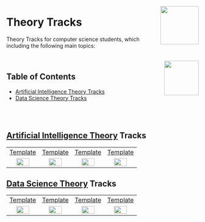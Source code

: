 <img align="right" width="100" src="https://github.com/cs-MohamedAyman/cs-MohamedAyman/blob/main/repos-logos/datacamp.jpg"></img>

# Theory Tracks
Theory Tracks for computer science students, which including the following main topics:

<br>
<img align="right" width="90" src="https://github.com/cs-MohamedAyman/cs-MohamedAyman/blob/main/repos-logos/agenda.jpg">

## Table of Contents
  * [Artificial Intelligence Theory Tracks](#Artificial-Intelligence-Theory-Tracks)
  * [Data Science Theory Tracks](#Data-Science-Theory-Tracks)

<br><br>

## [Artificial Intelligence Theory](https://github.com/cs-MohamedAyman/eLearning-Platforms/tree/master/DataCamp-Tracks/Theory/Theory/README.md) Tracks

<table>
    <tbody>
        <tr>
<td align=center width="25%"><a href="https://github.com/cs-MohamedAyman/eLearning-Platforms/tree/master/DataCamp-Tracks/Theory/Theory/README.md">Template</a></td>
<td align=center width="25%"><a href="https://github.com/cs-MohamedAyman/eLearning-Platforms/tree/master/DataCamp-Tracks/Theory/Theory/README.md">Template</a></td>
<td align=center width="25%"><a href="https://github.com/cs-MohamedAyman/eLearning-Platforms/tree/master/DataCamp-Tracks/Theory/Theory/README.md">Template</a></td>
<td align=center width="25%"><a href="https://github.com/cs-MohamedAyman/eLearning-Platforms/tree/master/DataCamp-Tracks/Theory/Theory/README.md">Template</a></td>
        </tr>
        <tr>
<td align=center width="25%"><img src="https://github.com/cs-MohamedAyman/eLearning-Platforms/blob/master/DataCamp-Tracks/org-logos/theory.jpg" width="70%"></img></td>
<td align=center width="25%"><img src="https://github.com/cs-MohamedAyman/eLearning-Platforms/blob/master/DataCamp-Tracks/org-logos/theory.jpg" width="70%"></img></td>
<td align=center width="25%"><img src="https://github.com/cs-MohamedAyman/eLearning-Platforms/blob/master/DataCamp-Tracks/org-logos/theory.jpg" width="70%"></img></td>
<td align=center width="25%"><img src="https://github.com/cs-MohamedAyman/eLearning-Platforms/blob/master/DataCamp-Tracks/org-logos/theory.jpg" width="70%"></img></td>
        </tr>
    </tbody>
</table>


## [Data Science Theory](https://github.com/cs-MohamedAyman/eLearning-Platforms/tree/master/DataCamp-Tracks/Theory/Theory/README.md) Tracks

<table>
    <tbody>
        <tr>
<td align=center width="25%"><a href="https://github.com/cs-MohamedAyman/eLearning-Platforms/tree/master/DataCamp-Tracks/Theory/Theory/README.md">Template</a></td>
<td align=center width="25%"><a href="https://github.com/cs-MohamedAyman/eLearning-Platforms/tree/master/DataCamp-Tracks/Theory/Theory/README.md">Template</a></td>
<td align=center width="25%"><a href="https://github.com/cs-MohamedAyman/eLearning-Platforms/tree/master/DataCamp-Tracks/Theory/Theory/README.md">Template</a></td>
<td align=center width="25%"><a href="https://github.com/cs-MohamedAyman/eLearning-Platforms/tree/master/DataCamp-Tracks/Theory/Theory/README.md">Template</a></td>
        </tr>
        <tr>
<td align=center width="25%"><img src="https://github.com/cs-MohamedAyman/eLearning-Platforms/blob/master/DataCamp-Tracks/org-logos/theory.jpg" width="70%"></img></td>
<td align=center width="25%"><img src="https://github.com/cs-MohamedAyman/eLearning-Platforms/blob/master/DataCamp-Tracks/org-logos/theory.jpg" width="70%"></img></td>
<td align=center width="25%"><img src="https://github.com/cs-MohamedAyman/eLearning-Platforms/blob/master/DataCamp-Tracks/org-logos/theory.jpg" width="70%"></img></td>
<td align=center width="25%"><img src="https://github.com/cs-MohamedAyman/eLearning-Platforms/blob/master/DataCamp-Tracks/org-logos/theory.jpg" width="70%"></img></td>
        </tr>
    </tbody>
</table>
